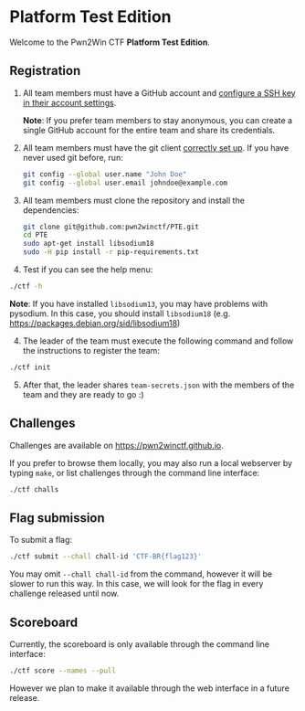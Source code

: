 # Platform Test Edition

Welcome to the Pwn2Win CTF **Platform Test Edition**.

## Registration

1. All team members must have a GitHub account and [configure a SSH key in their account settings](https://github.com/settings/keys).

   **Note**: If you prefer team members to stay anonymous, you can create a single GitHub account for the entire team and share its credentials.
   
2. All team members must have the git client [correctly set up](https://git-scm.com/book/en/v2/Getting-Started-First-Time-Git-Setup). If you have never used git before, run:
   ```bash
   git config --global user.name "John Doe"
   git config --global user.email johndoe@example.com
   ```
   
2. All team members must clone the repository and install the dependencies:
   ```bash
   git clone git@github.com:pwn2winctf/PTE.git
   cd PTE
   sudo apt-get install libsodium18
   sudo -H pip install -r pip-requirements.txt
   ```

3. Test if you can see the help menu:
  ```bash
  ./ctf -h
  ```
  **Note**: If you have installed `libsodium13`, you may have problems with pysodium. In this case, you should install `libsodium18` (e.g. https://packages.debian.org/sid/libsodium18)

4. The leader of the team must execute the following command and follow the instructions to register the team:
  ```bash
  ./ctf init
  ```

5. After that, the leader shares `team-secrets.json` with the members of the team and they are ready to go :)

## Challenges

Challenges are available on https://pwn2winctf.github.io.

If you prefer to browse them locally, you may also run a local webserver by typing `make`, or list challenges through the command line interface:
```bash
./ctf challs
```

## Flag submission

To submit a flag:
```bash
./ctf submit --chall chall-id 'CTF-BR{flag123}'
```

You may omit `--chall chall-id` from the command, however it will be slower to run this way. In this case, we will look for the flag in every challenge released until now.

## Scoreboard

Currently, the scoreboard is only available through the command line interface:
```bash
./ctf score --names --pull
```

However we plan to make it available through the web interface in a future release.
